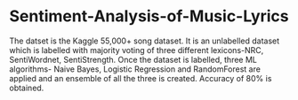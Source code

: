 # Sentiment-Analysis-of-Music-Lyrics
The datset is the Kaggle 55,000+ song dataset. It is an unlabelled dataset which is labelled with 
majority voting of three different lexicons-NRC, SentiWordnet, SentiStrength.
Once the dataset is labelled, three ML algorithms- Naive Bayes, Logistic Regression and RandomForest are applied and an ensemble of all the three 
is created. Accuracy of 80% is obtained.
